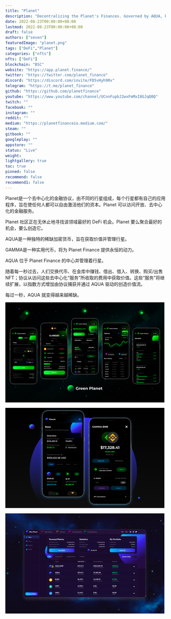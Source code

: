 ```yaml
---
title: "Planet"
description: "Decentralizing the Planet's Finances. Governed by AQUA, Powered by GAMMA."
date: 2022-08-23T00:00:00+08:00
lastmod: 2022-08-23T00:00:00+08:00
draft: false
authors: ["seven"]
featuredImage: "planet.png"
tags: ["DeFi","Planet"]
categories: ["nfts"]
nfts: ["DeFi"]
blockchain: "BSC"
website: "https://app.planet.finance/"
twitter: "https://twitter.com/planet_finance"
discord: "https://discord.com/invite/FD5vHyh9Rv"
telegram: "https://t.me/planet_finance"
github: "https://github.com/planetfinance"
youtube: "https://www.youtube.com/channel/UCnnFupbJ2wxFmMxI8GJqQ0Q"
twitch: ""
facebook: ""
instagram: ""
reddit: ""
medium: "https://planetfinanceio.medium.com/"
steam: ""
gitbook: ""
googleplay: ""
appstore: ""
status: "Live"
weight: 
lightgallery: true
toc: true
pinned: false
recommend: false
recommend1: false
---
```

Planet是一个去中心化的金融协议，由不同的行星组成，每个行星都有自己的应用程序，旨在使任何人都可以自由激活他们的资本。Planet 可以访问开放、去中心化的金融服务。 

Planet 社区正在无休止地寻找该领域最好的 DeFi 机会。Planet 要么聚合最好的机会，要么创造它。

AQUA是一种独特的稀缺加密货币，旨在获取价值并管理行星。

GAMMA是一种实用代币，将为 Planet Finance 提供永恒的动力。

AQUA 位于 Planet Finance 的中心并管理着行星。

随着每一秒过去，人们交换代币、在金库中赚钱、借出、借入、转换、购买/出售 NFT；协议从访问这些去中心化“服务”所收取的费用中获取价值。这些“服务”将继续扩展，以指数方式增加由协议捕获并通过 AQUA 驱动的创造价值流。

每过一秒，AQUA 就变得越来越稀缺。

![1](1661245191847.jpg)

![2](1661245203545.jpg)

![3](1661245215168.jpg)